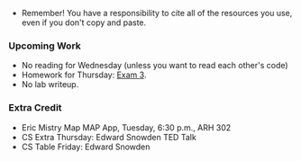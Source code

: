 * Remember!  You have a responsibility to cite all of the resources you
  use, even if you don't copy and paste.

### Upcoming Work

* No reading for Wednesday (unless you want to read each other's code)
* Homework for Thursday: [Exam 3](../assignments/exam.03.html).
* No lab writeup.

### Extra Credit

* Eric Mistry Map MAP App, Tuesday, 6:30 p.m., ARH 302
* CS Extra Thursday: Edward Snowden TED Talk
* CS Table Friday: Edward Snowden
